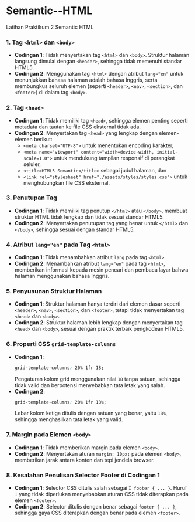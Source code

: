 # Semantic--HTML
Latihan Praktikum 2 Semantic HTML


### 1. Tag `<html>` dan `<body>`
- **Codingan 1**: Tidak menyertakan tag `<html>` dan `<body>`. Struktur halaman langsung dimulai dengan `<header>`, sehingga tidak memenuhi standar HTML5.
- **Codingan 2**: Menggunakan tag `<html>` dengan atribut `lang="en"` untuk menunjukkan bahasa halaman adalah bahasa Inggris, serta membungkus seluruh elemen (seperti `<header>`, `<nav>`, `<section>`, dan `<footer>`) di dalam tag `<body>`.

### 2. Tag `<head>`
- **Codingan 1**: Tidak memiliki tag `<head>`, sehingga elemen penting seperti metadata dan tautan ke file CSS eksternal tidak ada.
- **Codingan 2**: Menyertakan tag `<head>` yang lengkap dengan elemen-elemen berikut:
  - `<meta charset="UTF-8">` untuk menentukan encoding karakter,
  - `<meta name="viewport" content="width=device-width, initial-scale=1.0">` untuk mendukung tampilan responsif di perangkat seluler,
  - `<title>HTML5 Semantic</title>` sebagai judul halaman, dan
  - `<link rel="stylesheet" href="./assets/styles/styles.css">` untuk menghubungkan file CSS eksternal.

### 3. Penutupan Tag
- **Codingan 1**: Tidak memiliki tag penutup `</html>` atau `</body>`, membuat struktur HTML tidak lengkap dan tidak sesuai standar HTML5.
- **Codingan 2**: Menyertakan penutupan tag yang benar untuk `</html>` dan `</body>`, sehingga sesuai dengan standar HTML5.

### 4. Atribut `lang="en"` pada Tag `<html>`
- **Codingan 1**: Tidak menambahkan atribut `lang` pada tag `<html>`.
- **Codingan 2**: Menambahkan atribut `lang="en"` pada tag `<html>`, memberikan informasi kepada mesin pencari dan pembaca layar bahwa halaman menggunakan bahasa Inggris.

### 5. Penyusunan Struktur Halaman
- **Codingan 1**: Struktur halaman hanya terdiri dari elemen dasar seperti `<header>`, `<nav>`, `<section>`, dan `<footer>`, tetapi tidak menyertakan tag `<head>` dan `<body>`.
- **Codingan 2**: Struktur halaman lebih lengkap dengan menyertakan tag `<head>` dan `<body>`, sesuai dengan praktik terbaik pengkodean HTML5.

### 6. Properti CSS `grid-template-columns`
- **Codingan 1**:  
  ```css
  grid-template-columns: 20% 1fr 18;
  ```
  Pengaturan kolom grid menggunakan nilai `18` tanpa satuan, sehingga tidak valid dan berpotensi menyebabkan tata letak yang salah.
- **Codingan 2**:  
  ```css
  grid-template-columns: 20% 1fr 18%;
  ```
  Lebar kolom ketiga ditulis dengan satuan yang benar, yaitu `18%`, sehingga menghasilkan tata letak yang valid.

### 7. Margin pada Elemen `<body>`
- **Codingan 1**: Tidak memberikan margin pada elemen `<body>`.
- **Codingan 2**: Menyertakan aturan `margin: 10px;` pada elemen `<body>`, memberikan jarak antara konten dan tepi jendela browser.

### 8. Kesalahan Penulisan Selector Footer di Codingan 1
- **Codingan 1**: Selector CSS ditulis salah sebagai `I footer { ... }`. Huruf `I` yang tidak diperlukan menyebabkan aturan CSS tidak diterapkan pada elemen `<footer>`.
- **Codingan 2**: Selector ditulis dengan benar sebagai `footer { ... }`, sehingga gaya CSS diterapkan dengan benar pada elemen `<footer>`.
